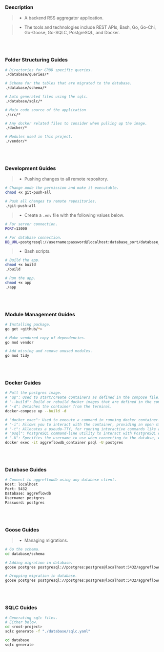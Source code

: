 ### Description
> - A backend RSS aggregator application.

> - The tools and technologies include REST APIs, Bash, Go, Go-Chi, Go-Goose, Go-SQLC,
    PostgreSQL, and Docker.

<br />
<br />


### Folder Structuring Guides
```bash
# Directories for CRUD specific queries.
./database/queries/*

# Schema for the tables that are migrated to the database.
./database/schema/*

# Auto generated files using the sqlc.
./database/sqlc/*

# Main code source of the application
./src/*

# Any docker related files to consider when pulling up the image.
./docker/*

# Modules used in this project.
./vendor/*
```

<br />
<br />



### Development Guides
> - Pushing changes to all remote repository.

```bash
# Change mode the permission and make it executable.
chmod +x git-push-all

# Push all changes to remote repositories.
./git-push-all
```

> - Create a `.env` file with the following values below.

```bash
# For server connection.
PORT=13000

# For database connection.
DB_URL=postgresql://username:password@localhost:database_port/database_name?sslmode=disable
```

> - Bash scripts.

```bash
# Build the app.
chmod +x build
./build

# Run the app.
chmod +x app
./app
```

<br />
<br />



### Module Management Guides

```bash
# Installing package.
go get <github/*>

# Make vendored copy of dependencies.
go mod vendor

# Add missing and remove unused modules.
go mod tidy
```

<br />
<br />



### Docker Guides

```bash
# Pull the postgres image.
# "up": Used to start/create containers as defined in the compose file.
# "--build": Build or rebuild docker images that are defined in the compose file.
# "-d": Detaches the container from the terminal.
docker-compose up --build -d

# "docker exec": Used to execute a command in running docker container.
# "-i": Allows you to interact with the container, providing an open standard input (stdin).
# "-t": Allocates a pseudo-TTY, for running interactive commands like a PostgreSQL REPL.
# "psql": PostgreSQL command-line utility to interact with PostgreSQL database.
# "-U": Specifies the username to use when connecting to the databse, which is postgres.
docker exec -it aggreflowdb_container psql -U postgres
```

<br />
<br />



### Database Guides

```bash
# Connect to aggreflowdb using any database client.
Host: localhost
Port: 5432
Database: aggreflowdb
Username: postgres
Password: postgres
```

<br />
<br />



### Goose Guides
> - Managing migrations.

```bash
# Go the schema.
cd database/schema

# Adding migration in database.
goose postgres postgresql://postgres:postgres@localhost:5432/aggreflowdb up

# Dropping migration in database.
goose postgres postgresql://postgres:postgres@localhost:5432/aggreflowdb down
```

<br />
<br />



### SQLC Guides

```bash
# Generating sqlc files.
# Either below.
cd <root-project>
sqlc generate -f "./database/sqlc.yaml"

cd database
sqlc generate
```

